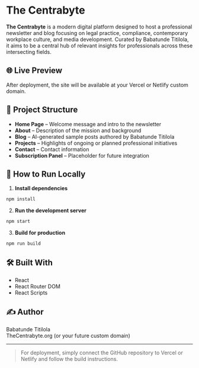 # The Centrabyte

**The Centrabyte** is a modern digital platform designed to host a professional newsletter and blog focusing on legal practice, compliance, contemporary workplace culture, and media development. Curated by Babatunde Titilola, it aims to be a central hub of relevant insights for professionals across these intersecting fields.

## 🌐 Live Preview

After deployment, the site will be available at your Vercel or Netlify custom domain.

## 📁 Project Structure

- **Home Page** – Welcome message and intro to the newsletter
- **About** – Description of the mission and background
- **Blog** – AI-generated sample posts authored by Babatunde Titilola
- **Projects** – Highlights of ongoing or planned professional initiatives
- **Contact** – Contact information
- **Subscription Panel** – Placeholder for future integration

## 🚀 How to Run Locally

1. **Install dependencies**  
```bash
npm install
```

2. **Run the development server**  
```bash
npm start
```

3. **Build for production**  
```bash
npm run build
```

## 🛠️ Built With

- React
- React Router DOM
- React Scripts

## ✍️ Author

Babatunde Titilola  
TheCentrabyte.org (or your future custom domain)

---

> For deployment, simply connect the GitHub repository to Vercel or Netlify and follow the build instructions.

